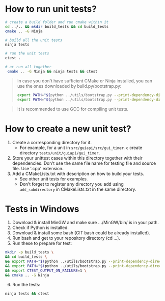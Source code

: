 # How to run unit tests?

```bash
# create a build folder and run cmake within it
cd ../.. && mkdir build_tests && cd build_tests
cmake .. -G Ninja

# build all the unit tests
ninja tests

# run the unit tests
ctest .

# or run all together
 cmake .. -G Ninja && ninja tests && ctest
```

> In case you don't have sufficient CMake or Ninja installed, you can use the ones downloaded by build.py/bootstrap.py:
>   ```bash
>   export PATH="$(python ../utils/bootstrap.py --print-dependency-directory cmake)/bin:$PATH"
>   export PATH="$(python ../utils/bootstrap.py --print-dependency-directory ninja):$PATH"
>   ```

> It is recommended to use GCC for compiling unit tests.

# How to create a new unit test?

1. Create a corresponding directory for it.
    - For example, for a unit in `src/guiapi/src/gui_timer.c` create directory `tests/unit/guiapi/gui_timer`.
2. Store your unittest cases within this directory together with their dependencies.
    Don't use the same file name for testing file and source file. Use '.cpp' extension.
3. Add a CMakeLists.txt with description on how to build your tests.
    - See other unit tests for examples.
    - Don't forget to register any directory you add using `add_subdirectory` in CMakeLists.txt in the same directory.

# Tests in Windows

1. Download & install MinGW and make sure .../MinGW/bin/ is in your path.
2. Check if Python is installed.
3. Download & install some bash (GIT bash could be already installed).
4. Run bash and get to your repository directory (cd ...).
5. Run these to prepare for test:

```bash
mkdir -p build_tests \
&& cd build_tests \
&& export PATH="$(python ../utils/bootstrap.py --print-dependency-directory cmake)/bin:$PATH" \
&& export PATH="$(python ../utils/bootstrap.py --print-dependency-directory ninja):$PATH" \
&& export CTEST_OUTPUT_ON_FAILURE=1 \
&& cmake .. -G Ninja
```

6. Run the tests:

```bash
ninja tests && ctest
```
